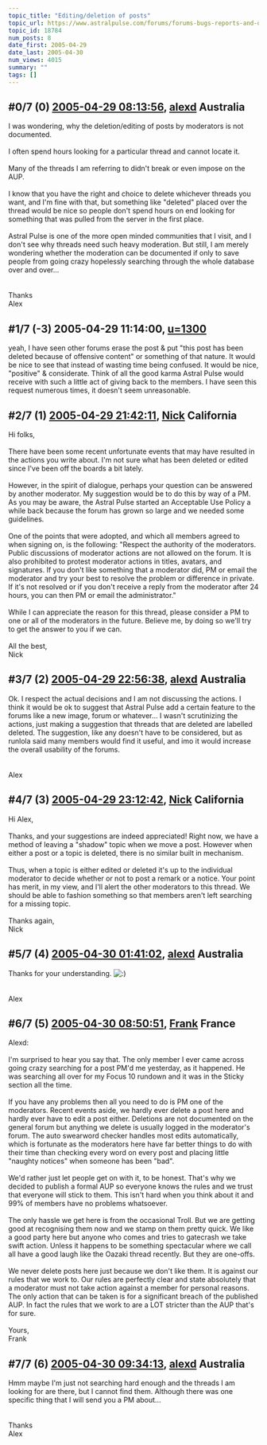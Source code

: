 ```yaml
---
topic_title: "Editing/deletion of posts"
topic_url: https://www.astralpulse.com/forums/forums-bugs-reports-and-questions/editingdeletion-of-posts
topic_id: 18784
num_posts: 8
date_first: 2005-04-29
date_last: 2005-04-30
num_views: 4015
summary: ""
tags: []
---
```


## \#0/7 (0) [2005-04-29 08:13:56](https://www.astralpulse.com/forums/index.php?msg=162261), [alexd](https://www.astralpulse.com/forums/profile/?u=4455) Australia ##
<section>
I was wondering, why the deletion/editing of posts by moderators is not documented.
<br>
<br>
I often spend hours looking for a particular thread and cannot locate it.
<br>
<br>
Many of the threads I am referring to didn't break or even impose on the AUP.
<br>
<br>
I know that you have the right and choice to delete whichever threads you want, and I'm fine with that, but something like "deleted" placed over the thread would be nice so people don't spend hours on end looking for something that was pulled from the server in the first place.
<br>
<br>
Astral Pulse is one of the more open minded communities that I visit, and I don't see why threads need such heavy moderation. But still, I am merely wondering whether the moderation can be documented if only to save people from going crazy hopelessly searching through the whole database over and over...
<br>
<br>
<br>
Thanks
<br>
Alex
</section>

## \#1/7 (-3) 2005-04-29 11:14:00, [u=1300](https://www.astralpulse.com/forums/profile/?u=1300)  ##
<section>
yeah, I have seen other forums erase the post &amp; put "this post has been deleted because of offensive content" or something of that nature. It would be nice to see that instead of wasting time being confused. It would be nice, "positive" &amp; considerate. Think of all the good karma Astral Pulse would receive with such a little act of giving back to the members. I have seen this request numerous times, it doesn't seem unreasonable.
</section>

## \#2/7 (1) [2005-04-29 21:42:11](https://www.astralpulse.com/forums/index.php?msg=162368), [Nick](https://www.astralpulse.com/forums/profile/?u=2080) California ##
<section>
Hi folks,
<br>
<br>
There have been some recent unfortunate events that may have resulted in the actions you write about. I'm not sure what has been deleted or edited since I've been off the boards a bit lately.
<br>
<br>
However, in the spirit of dialogue, perhaps your question can be answered by another moderator. My suggestion would be to do this by way of a PM. As you may be aware, the Astral Pulse started an Acceptable Use Policy a while back because the forum has grown so large and we needed some guidelines.
<br>
<br>
One of the points that were adopted, and which all members agreed to when signing on, is the following: "Respect the authority of the moderators.
<br>
Public discussions of moderator actions are not allowed on the forum. It is also prohibited to protest moderator actions in titles, avatars, and signatures. If you don't like something that a moderator did, PM or email the moderator and try your best to resolve the problem or difference in private. If it's not resolved or if you don't receive a reply from the moderator after 24 hours, you can then PM or email the administrator."
<br>
<br>
While I can appreciate the reason for this thread, please consider a PM to one or all of the moderators in the future. Believe me, by doing so we'll try to get the answer to you if we can.
<br>
<br>
All the best,
<br>
Nick
</section>

## \#3/7 (2) [2005-04-29 22:56:38](https://www.astralpulse.com/forums/index.php?msg=162374), [alexd](https://www.astralpulse.com/forums/profile/?u=4455) Australia ##
<section>
Ok. I respect the actual decisions and I am not discussing the actions. I think it would be ok to suggest that Astral Pulse add a certain feature to the forums like a new image, forum or whatever... I wasn't scrutinizing the actions, just making a suggestion that threads that are deleted are labelled deleted. The suggestion, like any doesn't have to be considered, but as runlola said many members would find it useful, and imo it would increase the overall usability of the forums.
<br>
<br>
<br>
Alex
</section>

## \#4/7 (3) [2005-04-29 23:12:42](https://www.astralpulse.com/forums/index.php?msg=162378), [Nick](https://www.astralpulse.com/forums/profile/?u=2080) California ##
<section>
Hi Alex,
<br>
<br>
Thanks, and your suggestions are indeed appreciated! Right now, we have a method of leaving a "shadow" topic when we move a post. However when either a post or a topic is deleted, there is no similar built in mechanism.
<br>
<br>
Thus, when a topic is either edited or deleted it's up to the individual moderator to decide whether or not to post a remark or a notice. Your point has merit, in my view, and I'll alert the other moderators to this thread. We should be able to fashion something so that members aren't left searching for a missing topic.
<br>
<br>
Thanks again,
<br>
Nick
</section>

## \#5/7 (4) [2005-04-30 01:41:02](https://www.astralpulse.com/forums/index.php?msg=162400), [alexd](https://www.astralpulse.com/forums/profile/?u=4455) Australia ##
<section>
Thanks for your understanding.
<img alt=":)" class="smiley" src="https://www.astralpulse.com/forums/Smileys/fugue/smiley.png" title="Smiley"/>
<br>
<br>
<br>
Alex
</section>

## \#6/7 (5) [2005-04-30 08:50:51](https://www.astralpulse.com/forums/index.php?msg=162480), [Frank](https://www.astralpulse.com/forums/profile/?u=359) France ##
<section>
Alexd:
<br>
<br>
I'm surprised to hear you say that. The only member I ever came across going crazy searching for a post PM'd me yesterday, as it happened. He was searching all over for my Focus 10 rundown and it was in the Sticky section all the time.
<br>
<br>
If you have any problems then all you need to do is PM one of the moderators. Recent events aside, we hardly ever delete a post here and hardly ever have to edit a post either. Deletions are not documented on the general forum but anything we delete is usually logged in the moderator's forum. The auto swearword checker handles most edits automatically, which is fortunate as the moderators here have far better things to do with their time than checking every word on every post and placing little "naughty notices" when someone has been "bad".
<br>
<br>
We'd rather just let people get on with it, to be honest. That's why we decided to publish a formal AUP so everyone knows the rules and we trust that everyone will stick to them. This isn't hard when you think about it and 99% of members have no problems whatsoever.
<br>
<br>
The only hassle we get here is from the occasional Troll. But we are getting good at recognising them now and we stamp on them pretty quick. We like a good party here but anyone who comes and tries to gatecrash we take swift action. Unless it happens to be something spectacular where we call all have a good laugh like the Oazaki thread recently. But they are one-offs.
<br>
<br>
We never delete posts here just because we don't like them. It is against our rules that we work to. Our rules are perfectly clear and state absolutely that a moderator must not take action against a member for personal reasons. The only action that can be taken is for a significant breach of the published AUP. In fact the rules that we work to are a LOT stricter than the AUP that's for sure.
<br>
<br>
Yours,
<br>
Frank
</section>

## \#7/7 (6) [2005-04-30 09:34:13](https://www.astralpulse.com/forums/index.php?msg=162484), [alexd](https://www.astralpulse.com/forums/profile/?u=4455) Australia ##
<section>
Hmm maybe I'm just not searching hard enough and the threads I am looking for are there, but I cannot find them. Although there was one specific thing that I will send you a PM about...
<br>
<br>
<br>
Thanks
<br>
Alex
</section>
